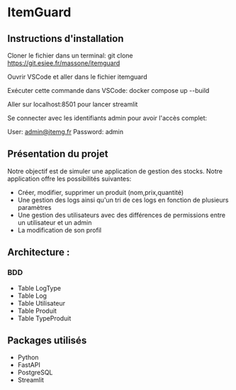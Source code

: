 # ItemGuard

## Instructions d'installation

Cloner le fichier dans un terminal:
git clone https://git.esiee.fr/massone/itemguard

Ouvrir VSCode et aller dans le fichier itemguard

Exécuter cette commande dans VSCode:
docker compose up --build

Aller sur localhost:8501 pour lancer streamlit

Se connecter avec les identifiants admin pour avoir l'accès complet:

User: admin@itemg.fr
Password: admin

## Présentation du projet

Notre objectif est de simuler une application de gestion des stocks. Notre application offre les possibilités suivantes:

- Créer, modifier, supprimer un produit (nom,prix,quantité)
- Une gestion des logs ainsi qu'un tri de ces logs en fonction de plusieurs paramètres
- Une gestion des utilisateurs avec des différences de permissions entre un utilisateur et un admin
- La modification de son profil

## Architecture :

### BDD

- Table LogType
- Table Log
- Table Utilisateur
- Table Produit
- Table TypeProduit

## Packages utilisés

- Python
- FastAPI
- PostgreSQL
- Streamlit



